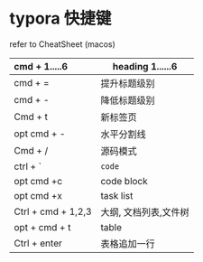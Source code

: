 # typora 快捷键

refer to CheatSheet (macos)

| cmd + 1.....6      | heading 1......6      |
| :----------------- | --------------------- |
| cmd + =            | 提升标题级别          |
| cmd + -            | 降低标题级别          |
| Cmd + t            | 新标签页              |
| opt cmd + -        | 水平分割线            |
| Cmd + /            | 源码模式              |
| ctrl + `           | `code`                |
| opt cmd +c         | code block            |
| opt cmd +x         | task list             |
| Ctrl + cmd + 1,2,3 | 大纲, 文档列表,文件树 |
| opt + cmd + t      | table                 |
| Ctrl + enter       | 表格追加一行          |













